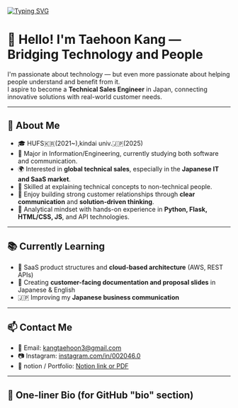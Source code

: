 [![Typing SVG](https://readme-typing-svg.demolab.com/?lines=Welcome+to+hoonchan01's+GitHub!;Currently+Learning+AI+and+Fullstack;&color=8e44ad&center=true&vCenter=true&size=28&width=1000)](https://git.io/typing-svg)

# 👋 Hello! I'm Taehoon Kang — Bridging Technology and People
 
I'm passionate about technology — but even more passionate about helping people understand and benefit from it.  
I aspire to become a **Technical Sales Engineer** in Japan, connecting innovative solutions with real-world customer needs.

---

## 💼 About Me
- 🎓 HUFS🇰🇷(2021~),kindai univ.🇯🇵(2025)
- 🔧 Major in Information/Engineering, currently studying both software and communication.
- 🌍 Interested in **global technical sales**, especially in the **Japanese IT and SaaS market**.
- 💬 Skilled at explaining technical concepts to non-technical people.
- 🤝 Enjoy building strong customer relationships through **clear communication** and **solution-driven thinking**.
- 🧠 Analytical mindset with hands-on experience in **Python, Flask, HTML/CSS, JS**, and API technologies.

---

## 📚 Currently Learning
- 🔧 SaaS product structures and **cloud-based architecture** (AWS, REST APIs)
- 📄 Creating **customer-facing documentation and proposal slides** in Japanese & English
- 🇯🇵 Improving my **Japanese business communication** 

---

## 📫 Contact Me
- 📧 Email: kangtaehoon3@gmail.com  
- 📷 Instagram: [instagram.com/in/002046.0](https://instagram.com/002046.0)  
- 📝 notion / Portfolio: [Notion link or PDF](https://www.notion.so/1b3d634f60df80f48863ebbf879b8d9e?v=1bad634f60df80e1bd46000c6b378006)  

---

## 💬 One-liner Bio (for GitHub "bio" section)


